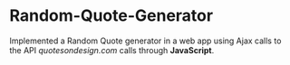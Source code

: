 # Random-Quote-Generator
Implemented a Random Quote generator in a web app using Ajax calls to the API *quotesondesign.com* calls through **JavaScript**.
